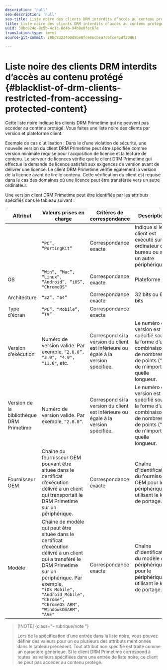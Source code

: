 ```yaml
---
description: 'null'
seo-description: 'null'
seo-title: Liste noire des clients DRM interdits d’accès au contenu protégé
title: Liste noire des clients DRM interdits d’accès au contenu protégé
uuid: 38bc024e-0c5b-4c1c-8d4b-94b9e0fec67e
translation-type: tm+mt
source-git-commit: 29bc8323460d9be0fce66cbea7c6fce46df20d61

---
```



# Liste noire des clients DRM interdits d’accès au contenu protégé {#blacklist-of-drm-clients-restricted-from-accessing-protected-content}

Cette liste noire indique les clients DRM Primetime qui ne peuvent pas accéder au contenu protégé. Vous faites une liste noire des clients par version et plateforme client.

Exemple de cas d’utilisation : Dans le  d’une violation de sécurité, une nouvelle version du client DRM Primetime peut être spécifiée comme version minimale requise pour l’acquisition de licence et la lecture de contenu. Le serveur de licences vérifie que le client DRM Primetime qui effectue la demande de licence satisfait aux exigences de version avant de délivrer une licence. Le client DRM Primetime vérifie également la version de la licence avant de lire le contenu. Cette vérification du client est requise dans le cas des domaines où une licence peut être transférée vers un autre ordinateur.

Une version client DRM Primetime peut être identifiée par les attributs spécifiés dans le tableau suivant :

| **Attribut** | **Valeurs prises en charge** | **Critères de correspondance** | **Description** |
|---|---|---|---|
|   | `“PC”, “PortingKit”` | Correspondance exacte | Indique si le client est exécuté sur un ordinateur de bureau ou sur un autre périphérique. |
| OS | `“Win”, “Mac”, “Linux”, “Android”, “iOS”, "ChromeOS"` | Correspondance exacte | Plateforme |
| Architecture | `“32”, “64”` | Correspondance exacte | 32 bits ou 64 bits |
| Type d’écran | `“PC”, “Mobile”, “TV”` | Correspondance exacte |  |
| Version d’exécution | Numéro de version valide. Par exemple, `“2.0.0”, "3.0", "4.0", "11.0"`, etc. | Correspond si la version du client est inférieure ou égale à la version spécifiée. | Le numéro de version est spécifié sous la forme d’une combinaison de nombres et de points (&quot;.&quot;) de n&#39;importe quelle longueur. |
| Version de la bibliothèque DRM Primetime | Numéro de version valide. Par exemple, `“2.0.0”`. | Correspond si la version du client est inférieure ou égale à la version spécifiée. | Le numéro de version est spécifié sous la forme d’une combinaison de nombres et de points (&quot;.&quot;) de n&#39;importe quelle longueur. |
| Fournisseur OEM | Chaîne du fournisseur OEM pouvant être située dans le certificat d’exécution délivré à un client qui transportait le DRM Primetime sur un périphérique. | Correspondance exacte | Chaîne d&#39;identification du fournisseur OEM pour le périphérique utilisant le kit de portage. |
| Modèle | Chaîne de modèle qui peut être située dans le certificat d’exécution délivré à un client qui a transféré le DRM Primetime sur un périphérique. Par exemple, `"iOS_Mobile", "Android_Mobile", "Chrome", "ChromeOS_ARM", "WindowsOnARM", "AVE"` | Correspondance exacte | Chaîne d&#39;identification du modèle de périphérique pour le périphérique utilisant le kit de portage. |

>[!NOTE] {class=&quot;- rubrique/note &quot;}
>
>Lors de la spécification d’une entrée dans la liste noire, vous pouvez définir des valeurs pour un ou plusieurs des attributs mentionnés dans le tableau précédent. Tout attribut non spécifié est traité comme un caractère générique. Si le client DRM Primetime correspond à toutes les valeurs spécifiées dans une entrée de liste noire, ce client ne peut pas accéder au contenu protégé.

